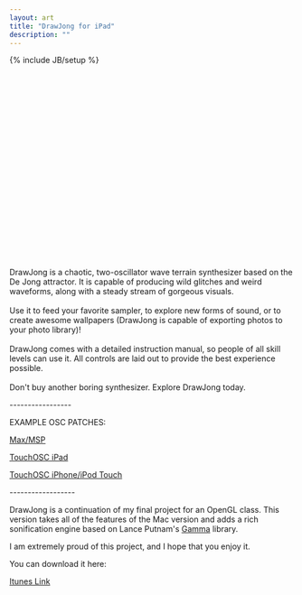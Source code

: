 ```yaml
---
layout: art
title: "DrawJong for iPad"
description: ""
---
```

{% include JB/setup %}

<object width="500" height="331"><param name="allowfullscreen" value="true" /><param name="allowscriptaccess" value="always" /><param name="movie" value="http://vimeo.com/moogaloop.swf?clip_id=24208212&amp;force_embed=1&amp;server=vimeo.com&amp;show_title=1&amp;show_byline=1&amp;show_portrait=1&amp;color=00adef&amp;fullscreen=1&amp;autoplay=0&amp;loop=0" /><embed src="http://vimeo.com/moogaloop.swf?clip_id=24208212&amp;force_embed=1&amp;server=vimeo.com&amp;show_title=1&amp;show_byline=1&amp;show_portrait=1&amp;color=00adef&amp;fullscreen=1&amp;autoplay=0&amp;loop=0" type="application/x-shockwave-flash" allowfullscreen="true" allowscriptaccess="always" width="500" height="331"></embed></object>


  DrawJong is a chaotic, two-oscillator wave terrain synthesizer based on the De Jong attractor. It is capable of producing wild glitches and weird waveforms, along with a steady stream of gorgeous visuals. <br />
  <br />
  Use it to feed your favorite sampler, to explore new forms of sound, or to create awesome wallpapers (DrawJong is capable of exporting photos to your photo library)! <br />
  <br />
  DrawJong comes with a detailed instruction manual, so people of all skill levels can use it. All controls are laid out to provide the best experience possible. <br />
  <br />
Don't buy another boring synthesizer. Explore DrawJong today.</p>
<p>-----------------</p>
<p>EXAMPLE OSC PATCHES:</p>
<p><a href="drawjongosccontrol.maxpat">Max/MSP</a></p>
<p><a href="DrawJong.touchosc">TouchOSC iPad</a></p>
<p><a href="DrawJong.touchosc">TouchOSC iPhone/iPod Touch</a></p>
<p>------------------</p>
<p>DrawJong is a continuation of my final project for an OpenGL class. 
This version takes all of the features of the Mac version and adds 
a rich sonification engine based on Lance Putnam's 
<a href="http://mat.ucsb.edu/gamma/">Gamma</a> library.</p> 
<p>I am extremely proud of this project, and I hope that you enjoy it. </p>
<p>You can download it here:</p>
<p><a href="http://itunes.apple.com/us/app/drawjong/id435872616?mt=8">Itunes Link</a></p>